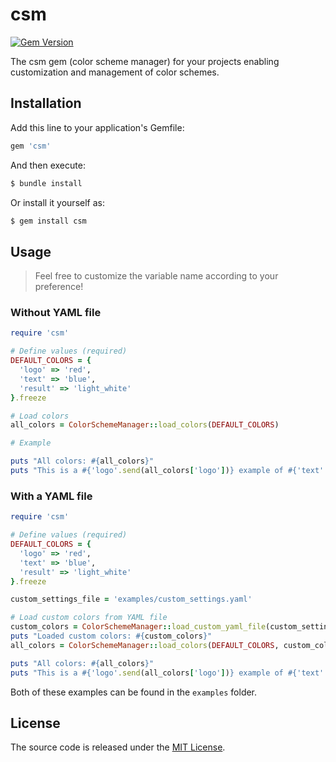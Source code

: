 # csm

[![Gem Version](https://badge.fury.io/rb/csm.svg)](https://badge.fury.io/rb/csm)

The csm gem (color scheme manager) for your projects enabling customization and management of color schemes.

## Installation

Add this line to your application's Gemfile:

```ruby
gem 'csm'
```

And then execute:

```bash
$ bundle install
```

Or install it yourself as:

```bash
$ gem install csm
```

## Usage

> Feel free to customize the variable name according to your preference!

### Without YAML file

```ruby
require 'csm'

# Define values (required)
DEFAULT_COLORS = {
  'logo' => 'red',
  'text' => 'blue',
  'result' => 'light_white'
}.freeze

# Load colors
all_colors = ColorSchemeManager::load_colors(DEFAULT_COLORS)

# Example

puts "All colors: #{all_colors}"
puts "This is a #{'logo'.send(all_colors['logo'])} example of #{'text'.send(all_colors['text'])} using #{'result'.send(all_colors['result'])} colors."
```

### With a YAML file

```ruby
require 'csm'

# Define values (required)
DEFAULT_COLORS = {
  'logo' => 'red',
  'text' => 'blue',
  'result' => 'light_white'
}.freeze

custom_settings_file = 'examples/custom_settings.yaml'

# Load custom colors from YAML file
custom_colors = ColorSchemeManager::load_custom_yaml_file(custom_settings_file)
puts "Loaded custom colors: #{custom_colors}"
all_colors = ColorSchemeManager::load_colors(DEFAULT_COLORS, custom_colors)

puts "All colors: #{all_colors}"
puts "This is a #{'logo'.send(all_colors['logo'])} example of #{'text'.send(all_colors['text'])} using #{'result'.send(all_colors['result'])} colors."
```

Both of these examples can be found in the `examples` folder.

## License

The source code is released under the [MIT License](LICENSE).
